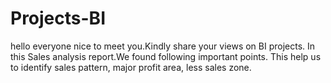 # Projects-BI
hello everyone nice to meet you.Kindly share your views on BI projects.
In this Sales analysis report.We found following important points.
This help us to identify sales pattern, major profit area, less sales zone.
